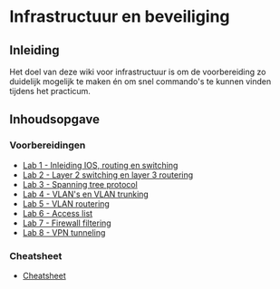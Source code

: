 # Infrastructuur en beveiliging

## Inleiding

Het doel van deze wiki voor infrastructuur is om de voorbereiding zo duidelijk mogelijk te maken én om snel commando's te kunnen vinden tijdens het practicum.

## Inhoudsopgave

### Voorbereidingen

* [Lab 1 - Inleiding IOS, routing en switching](lab1)
* [Lab 2 - Layer 2 switching en layer 3 routering]()
* [Lab 3 - Spanning tree protocol]()
* [Lab 4 - VLAN's en VLAN trunking]()
* [Lab 5 - VLAN routering]()
* [Lab 6 - Access list]()
* [Lab 7 - Firewall filtering]()
* [Lab 8 - VPN tunneling]()

### Cheatsheet

* [Cheatsheet](cheatsheet)
